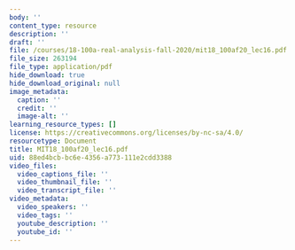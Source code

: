 ```yaml
---
body: ''
content_type: resource
description: ''
draft: ''
file: /courses/18-100a-real-analysis-fall-2020/mit18_100af20_lec16.pdf
file_size: 263194
file_type: application/pdf
hide_download: true
hide_download_original: null
image_metadata:
  caption: ''
  credit: ''
  image-alt: ''
learning_resource_types: []
license: https://creativecommons.org/licenses/by-nc-sa/4.0/
resourcetype: Document
title: MIT18_100af20_lec16.pdf
uid: 88ed4bcb-bc6e-4356-a773-111e2cdd3388
video_files:
  video_captions_file: ''
  video_thumbnail_file: ''
  video_transcript_file: ''
video_metadata:
  video_speakers: ''
  video_tags: ''
  youtube_description: ''
  youtube_id: ''
---
```

